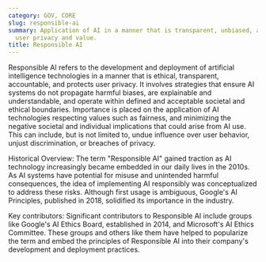 ```yaml
---
category: GOV, CORE
slug: responsible-ai
summary: Application of AI in a manner that is transparent, unbiased, and respects
  user privacy and value.
title: Responsible AI
---
```


Responsible AI refers to the development and deployment of artificial intelligence technologies in a manner that is ethical, transparent, accountable, and protects user privacy. It involves strategies that ensure AI systems do not propagate harmful biases, are explainable and understandable, and operate within defined and acceptable societal and ethical boundaries. Importance is placed on the application of AI technologies respecting values such as fairness, and minimizing the negative societal and individual implications that could arise from AI use. This can include, but is not limited to, undue influence over user behavior, unjust discrimination, or breaches of privacy.

Historical Overview: The term "Responsible AI" gained traction as AI technology increasingly became embedded in our daily lives in the 2010s. As AI systems have potential for misuse and unintended harmful consequences, the idea of implementing AI responsibly was conceptualized to address these risks. Although first usage is ambiguous, Google's AI Principles, published in 2018, solidified its importance in the industry.

Key contributors: Significant contributors to Responsible AI include groups like Google's AI Ethics Board, established in 2014, and Microsoft's AI Ethics Committee. These groups and others like them have helped to popularize the term and embed the principles of Responsible AI into their company's development and deployment practices.